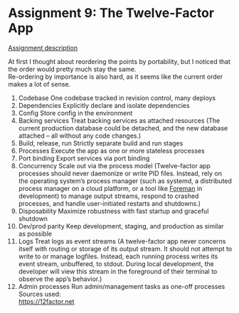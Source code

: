 # Assignment 9: The Twelve-Factor App

[Assignment description](https://datsoftlyngby.github.io/soft2020fall/resources/80748096-A9-12-Factor-App.pdf)

At first I thought about reordering the points by portability, but I noticed that the order would pretty much stay the same.  
Re-ordering by importance is also hard, as it seems like the current order makes a lot of sense.

1. Codebase
   One codebase tracked in revision control, many deploys
2. Dependencies
   Explicitly declare and isolate dependencies
3. Config
   Store config in the environment
4. Backing services
   Treat backing services as attached resources (The current production database could be detached, and the new database attached – all without any code changes.)
5. Build, release, run
   Strictly separate build and run stages
6. Processes
   Execute the app as one or more stateless processes
7. Port binding
   Export services via port binding
8. Concurrency
   Scale out via the process model
   (Twelve-factor app processes should never daemonize or write PID files. Instead, rely on the operating system’s process manager (such as systemd, a distributed process manager on a cloud platform, or a tool like [Foreman](http://blog.daviddollar.org/2011/05/06/introducing-foreman.html) in development) to manage output streams, respond to crashed processes, and handle user-initiated restarts and shutdowns.)
9. Disposability
   Maximize robustness with fast startup and graceful shutdown
10. Dev/prod parity
    Keep development, staging, and production as similar as possible
11. Logs
    Treat logs as event streams
    (A twelve-factor app never concerns itself with routing or storage of its output stream. It should not attempt to write to or manage logfiles. Instead, each running process writes its event stream, unbuffered, to stdout. During local development, the developer will view this stream in the foreground of their terminal to observe the app’s behavior.)
12. Admin processes
    Run admin/management tasks as one-off processes  
    Sources used:  
    https://12factor.net
